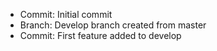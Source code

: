 - Commit: Initial commit
- Branch: Develop branch created from master
- Commit: First feature added to develop
